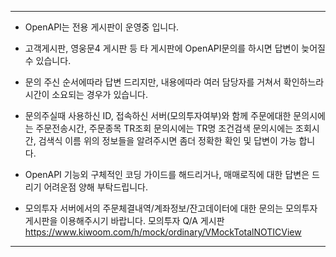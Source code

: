 
------------------------------------------------------------------------------------------------------------------------------------

- OpenAPI는 전용 게시판이 운영중 입니다.

- 고객게시판, 영웅문4 게시판 등 타 게시판에 OpenAPI문의를 하시면 답변이 늦어질 수 있습니다.

- 문의 주신 순서에따라 답변 드리지만, 내용에따라 여러 담당자를 거쳐서 확인하느라 시간이 소요되는 경우가 있습니다.

- 문의주실때 사용하신 ID, 접속하신 서버(모의투자여부)와 함께
        주문에대한 문의시에는 주문전송시간, 주문종목
        TR조회 문의시에는 TR명
        조건검색 문의시에는 조회시간, 검색식 이름
        위의 정보들을 알려주시면 좀더 정확한 확인 및 답변이 가능 합니다.

- OpenAPI 기능외 구체적인 코딩 가이드를 해드리거나, 매매로직에 대한 답변은 드리기 어려운점 양해 부탁드립니다.

- 모의투자 서버에서의 주문체결내역/계좌정보/잔고데이터에 대한 문의는 모의투자 게시판을 이용해주시기 바랍니다.
        모의투자 Q/A 게시판 https://www.kiwoom.com/h/mock/ordinary/VMockTotalNOTICView

------------------------------------------------------------------------------------------------------------------------------------                                        
